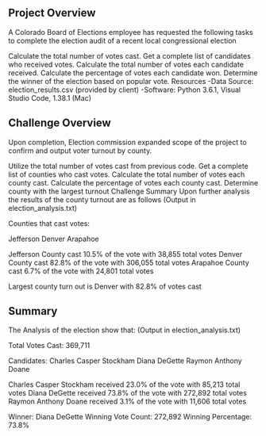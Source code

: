 ## Project Overview
A Colorado Board of Elections employee has requested the following tasks to complete the election audit of a recent local congressional election

Calculate the total number of votes cast.
Get a complete list of candidates who received votes.
Calculate the total number of votes each candidate received.
Calculate the percentage of votes each candidate won.
Determine the winner of the election based on popular vote.
Resources
-Data Source: election_results.csv (provided by client) -Software: Python 3.6.1, Visual Studio Code, 1.38.1 (Mac)



## Challenge Overview
Upon completion, Election commission expanded scope of the project to confirm and output voter turnout by county.

Utilize the total number of votes cast from previous code.
Get a complete list of counties who cast votes.
Calculate the total number of votes each county cast.
Calculate the percentage of votes each county cast.
Determine county with the largest turnout
Challenge Summary
Upon further analysis the results of the county turnout are as follows (Output in election_analysis.txt)

Counties that cast votes:

Jefferson
Denver
Arapahoe

Jefferson County cast 10.5% of the vote with 38,855 total votes
Denver County cast 82.8% of the vote with 306,055 total votes
Arapahoe County cast 6.7% of the vote with 24,801 total votes

Largest county turn out is Denver with 82.8% of votes cast

## Summary
The Analysis of the election show that: (Output in election_analysis.txt)

Total Votes Cast: 369,711

Candidates:
Charles Casper Stockham
Diana DeGette
Raymon Anthony Doane

Charles Casper Stockham received 23.0% of the vote with 85,213 total votes
Diana DeGette received 73.8% of the vote with 272,892 total votes
Raymon Anthony Doane received 3.1% of the vote with 11,606 total votes

Winner: Diana DeGette
Winning Vote Count: 272,892
Winning Percentage: 73.8%
